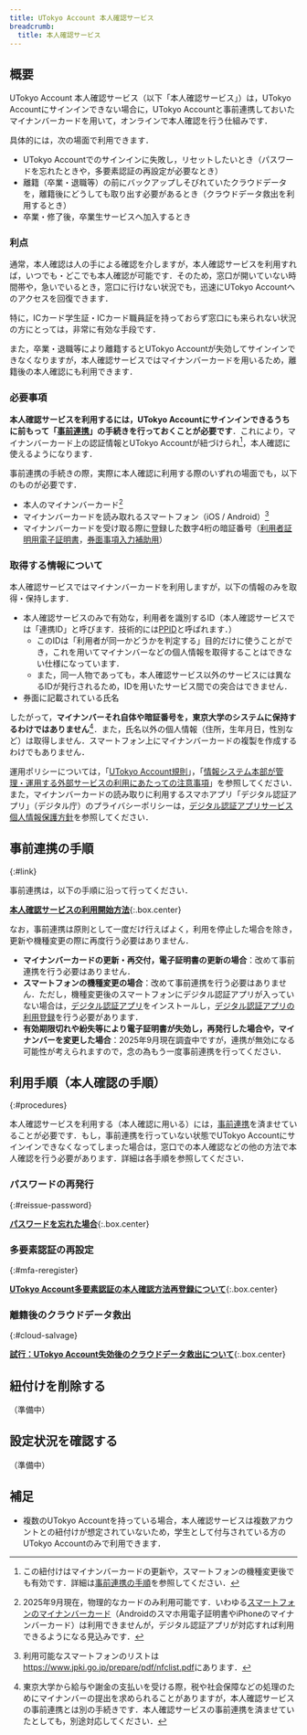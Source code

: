 ```yaml
---
title: UTokyo Account 本人確認サービス
breadcrumb:
  title: 本人確認サービス
---
```


## 概要

UTokyo Account 本人確認サービス（以下「本人確認サービス」）は，UTokyo Accountにサインインできない場合に，UTokyo Accountと事前連携しておいたマイナンバーカードを用いて，オンラインで本人確認を行う仕組みです．

具体的には，次の場面で利用できます．

- UTokyo Accountでのサインインに失敗し，リセットしたいとき（パスワードを忘れたときや，多要素認証の再設定が必要なとき）
- 離籍（卒業・退職等）の前にバックアップしそびれていたクラウドデータを，離籍後にどうしても取り出す必要があるとき（クラウドデータ救出を利用するとき）
- 卒業・修了後，卒業生サービスへ加入するとき

### 利点

通常，本人確認は人の手による確認を介しますが，本人確認サービスを利用すれば，いつでも・どこでも本人確認が可能です．そのため，窓口が開いていない時間帯や，急いでいるとき，窓口に行けない状況でも，迅速にUTokyo Accountへのアクセスを回復できます．

特に，ICカード学生証・ICカード職員証を持っておらず窓口にも来られない状況の方にとっては，非常に有効な手段です．

また，卒業・退職等により離籍するとUTokyo Accountが失効してサインインできなくなりますが，本人確認サービスではマイナンバーカードを用いるため，離籍後の本人確認にも利用できます．

### 必要事項

**本人確認サービスを利用するには，UTokyo Accountにサインインできるうちに前もって「[事前連携](#link)」の手続きを行っておくことが必要です**．これにより，マイナンバーカード上の認証情報とUTokyo Accountが紐づけられ[^4]，本人確認に使えるようになります．

[^4]: この紐付けはマイナンバーカードの更新や，スマートフォンの機種変更後でも有効です．詳細は[事前連携の手順](#link)を参照してください．

事前連携の手続きの際，実際に本人確認に利用する際のいずれの場面でも，以下のものが必要です．

- 本人のマイナンバーカード[^2]
- マイナンバーカードを読み取れるスマートフォン（iOS / Android）[^5]
- マイナンバーカードを受け取る際に登録した数字4桁の暗証番号（[利用者証明用電子証明書](https://faq.myna.go.jp/faq/show/3494)，[券面事項入力補助用](https://faq.myna.go.jp/faq/show/2385)）

[^2]: 2025年9月現在，物理的なカードのみ利用可能です．いわゆる[スマートフォンのマイナンバーカード](https://www.digital.go.jp/policies/mynumber/smartphone-certification)（Androidのスマホ用電子証明書やiPhoneのマイナンバーカード）は利用できませんが，デジタル認証アプリが対応すれば利用できるようになる見込みです．

[^5]: 利用可能なスマートフォンのリストは<https://www.jpki.go.jp/prepare/pdf/nfclist.pdf>にあります．

### 取得する情報について

本人確認サービスではマイナンバーカードを利用しますが，以下の情報のみを取得・保持します．

- 本人確認サービスのみで有効な，利用者を識別するID（本人確認サービスでは「連携ID」と呼びます．技術的には[PPID]( https://www.digital.go.jp/policies/mynumber/local-government/mykey-platform#guidance2)と呼ばれます．）
  - このIDは「利用者が同一かどうかを判定する」目的だけに使うことができ，これを用いてマイナンバーなどの個人情報を取得することはできない仕様になっています．
  - また，同一人物であっても，本人確認サービス以外のサービスには異なるIDが発行されるため，IDを用いたサービス間での突合はできません．
- 券面に記載されている氏名

したがって，**マイナンバーそれ自体や暗証番号を，東京大学のシステムに保持するわけではありません**[^3]．また，氏名以外の個人情報（住所，生年月日，性別など）は取得しません．スマートフォン上にマイナンバーカードの複製を作成するわけでもありません．

[^3]: 東京大学から給与や謝金の支払いを受ける際，税や社会保障などの処理のためにマイナンバーの提出を求められることがありますが，本人確認サービスの事前連携とは別の手続きです．本人確認サービスの事前連携を済ませていたとしても，別途対応してください．

運用ポリシーについては，「[UTokyo Account規則](https://www.u-tokyo.ac.jp/gen01/reiki_int/reiki_pdf/r060321094.pdf)」，「[情報システム本部が管理・運用する外部サービスの利用にあたっての注意事項](/docs/dics-terms/)」を参照してください．また，マイナンバーカードの読み取りに利用するスマホアプリ「デジタル認証アプリ」（デジタル庁）のプライバシーポリシーは，[デジタル認証アプリサービス個人情報保護方針](https://services.digital.go.jp/auth-and-sign/privacy-policy/)を参照してください．

## 事前連携の手順
{:#link}

事前連携は，以下の手順に沿って行ってください．

**[本人確認サービスの利用開始方法](./link/)**{:.box.center}

なお，事前連携は原則として一度だけ行えばよく，利用を停止した場合を除き，更新や機種変更の際に再度行う必要はありません．

- **マイナンバーカードの更新・再交付，電子証明書の更新の場合**：改めて事前連携を行う必要はありません．
- **スマートフォンの機種変更の場合**：改めて事前連携を行う必要はありません．ただし，機種変更後のスマートフォンにデジタル認証アプリが入っていない場合は，[デジタル認証アプリ](https://services.digital.go.jp/auth-and-sign/)をインストールし，[デジタル認証アプリの利用登録](https://services.digital.go.jp/auth-and-sign/start-guide/)を行う必要があります．
- **有効期限切れや紛失等により電子証明書が失効し，再発行した場合や，マイナンバーを変更した場合**：2025年9月現在調査中ですが，連携が無効になる可能性が考えられますので，念の為もう一度事前連携を行ってください．

## 利用手順（本人確認の手順）
{:#procedures}

本人確認サービスを利用する（本人確認に用いる）には，[事前連携](#link)を済ませていることが必要です．もし，事前連携を行っていない状態でUTokyo Accountにサインインできなくなってしまった場合は，窓口での本人確認などの他の方法で本人確認を行う必要があります．詳細は各手順を参照してください．

### パスワードの再発行
{:#reissue-password}

**[パスワードを忘れた場合](/utokyo_account/#forget-password)**{:.box.center}

### 多要素認証の再設定
{:#mfa-reregister}

**[UTokyo Account多要素認証の本人確認方法再登録について](/utokyo_account/mfa/reregister/)**{:.box.center}

### 離籍後のクラウドデータ救出
{:#cloud-salvage}

**[試行：UTokyo Account失効後のクラウドデータ救出について](/systems/leave/salvage/)**{:.box.center}

## 紐付けを削除する

（準備中）

## 設定状況を確認する

（準備中）

## 補足

- 複数のUTokyo Accountを持っている場合，本人確認サービスは複数アカウントとの紐付けが想定されていないため，学生として付与されている方のUTokyo Accountのみで利用できます．
